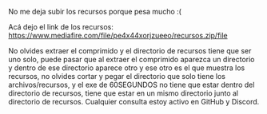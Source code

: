 No me deja subir los recursos porque pesa mucho :(

Acá dejo el link de los recursos: https://www.mediafire.com/file/pe4x44xorjzueeo/recursos.zip/file

No olvides extraer el comprimido y el directorio de recursos tiene que ser uno solo, puede pasar que
al extraer el comprimido aparezca un directorio y dentro de ese directorio aparece otro y ese otro es el que muestra los recursos, no olvides cortar y pegar el directorio que solo tiene los archivos/recursos, y el exe de 60SEGUNDOS no tiene que estar dentro del directorio de recursos, tiene que estar en un mismo directorio junto al directorio de recursos. Cualquier consulta estoy activo en GitHub y Discord.
